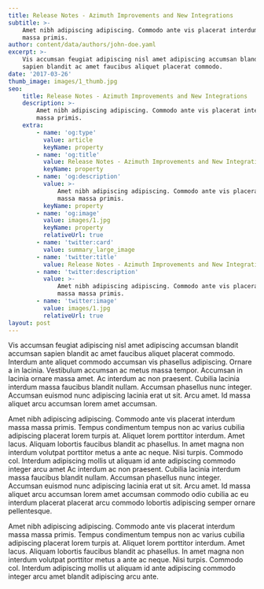 ```yaml
---
title: Release Notes - Azimuth Improvements and New Integrations
subtitle: >-
    Amet nibh adipiscing adipiscing. Commodo ante vis placerat interdum massa
    massa primis.
author: content/data/authors/john-doe.yaml
excerpt: >-
    Vis accumsan feugiat adipiscing nisl amet adipiscing accumsan blandit accumsan
    sapien blandit ac amet faucibus aliquet placerat commodo.
date: '2017-03-26'
thumb_image: images/1_thumb.jpg
seo:
    title: Release Notes - Azimuth Improvements and New Integrations
    description: >-
        Amet nibh adipiscing adipiscing. Commodo ante vis placerat interdum massa
        massa primis.
    extra:
        - name: 'og:type'
          value: article
          keyName: property
        - name: 'og:title'
          value: Release Notes - Azimuth Improvements and New Integrations
          keyName: property
        - name: 'og:description'
          value: >-
              Amet nibh adipiscing adipiscing. Commodo ante vis placerat interdum
              massa massa primis.
          keyName: property
        - name: 'og:image'
          value: images/1.jpg
          keyName: property
          relativeUrl: true
        - name: 'twitter:card'
          value: summary_large_image
        - name: 'twitter:title'
          value: Release Notes - Azimuth Improvements and New Integrations
        - name: 'twitter:description'
          value: >-
              Amet nibh adipiscing adipiscing. Commodo ante vis placerat interdum
              massa massa primis.
        - name: 'twitter:image'
          value: images/1.jpg
          relativeUrl: true
layout: post
---
```


Vis accumsan feugiat adipiscing nisl amet adipiscing accumsan blandit accumsan sapien blandit ac amet faucibus aliquet placerat commodo. Interdum ante aliquet commodo accumsan vis phasellus adipiscing. Ornare a in lacinia. Vestibulum accumsan ac metus massa tempor. Accumsan in lacinia ornare massa amet. Ac interdum ac non praesent. Cubilia lacinia interdum massa faucibus blandit nullam. Accumsan phasellus nunc integer. Accumsan euismod nunc adipiscing lacinia erat ut sit. Arcu amet. Id massa aliquet arcu accumsan lorem amet accumsan.

Amet nibh adipiscing adipiscing. Commodo ante vis placerat interdum massa massa primis. Tempus condimentum tempus non ac varius cubilia adipiscing placerat lorem turpis at. Aliquet lorem porttitor interdum. Amet lacus. Aliquam lobortis faucibus blandit ac phasellus. In amet magna non interdum volutpat porttitor metus a ante ac neque. Nisi turpis. Commodo col. Interdum adipiscing mollis ut aliquam id ante adipiscing commodo integer arcu amet Ac interdum ac non praesent. Cubilia lacinia interdum massa faucibus blandit nullam. Accumsan phasellus nunc integer. Accumsan euismod nunc adipiscing lacinia erat ut sit. Arcu amet. Id massa aliquet arcu accumsan lorem amet accumsan commodo odio cubilia ac eu interdum placerat placerat arcu commodo lobortis adipiscing semper ornare pellentesque.

Amet nibh adipiscing adipiscing. Commodo ante vis placerat interdum massa massa primis. Tempus condimentum tempus non ac varius cubilia adipiscing placerat lorem turpis at. Aliquet lorem porttitor interdum. Amet lacus. Aliquam lobortis faucibus blandit ac phasellus. In amet magna non interdum volutpat porttitor metus a ante ac neque. Nisi turpis. Commodo col. Interdum adipiscing mollis ut aliquam id ante adipiscing commodo integer arcu amet blandit adipiscing arcu ante.
